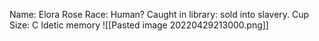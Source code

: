 Name: Elora Rose
Race: Human?
Caught in library: sold into slavery.
Cup Size:  C
Idetic memory
![[Pasted image 20220429213000.png]]